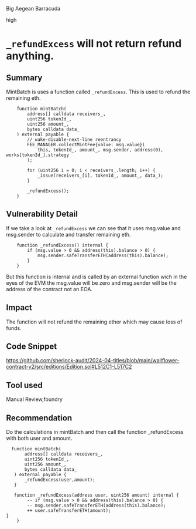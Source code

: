 Big Aegean Barracuda

high

# `_refundExcess` will not return refund anything.

## Summary
MintBatch is uses a function called `_refundExcess`. This is used to refund the remaining eth.
```solidity
    function mintBatch(
        address[] calldata receivers_,
        uint256 tokenId_,
        uint256 amount_,
        bytes calldata data_
    ) external payable {
        // wake-disable-next-line reentrancy
        FEE_MANAGER.collectMintFee{value: msg.value}(
            this, tokenId_, amount_, msg.sender, address(0), works[tokenId_].strategy
        );

        for (uint256 i = 0; i < receivers_.length; i++) {
            _issue(receivers_[i], tokenId_, amount_, data_);
        }

        _refundExcess();
    }
```

## Vulnerability Detail
If we take a look at `_refundExcess` we can see that it uses msg.value and msg.sender to calculate and transfer remaining eth.
```solidity
    function _refundExcess() internal {
        if (msg.value > 0 && address(this).balance > 0) {
            msg.sender.safeTransferETH(address(this).balance);
        }
    }
```
But this function is internal and is called by an external function wich in the eyes of the EVM the msg.value will be zero and msg.sender will be the address of the contract not an EOA.
## Impact
The function will not refund the remaining ether which may cause loss of funds.
## Code Snippet
https://github.com/sherlock-audit/2024-04-titles/blob/main/wallflower-contract-v2/src/editions/Edition.sol#L512C1-L517C2

## Tool used

Manual Review,foundry

## Recommendation
Do the calculations in mintBatch and then call the function _refundExcess with both user and amount.
 ```solidity
   function mintBatch(
        address[] calldata receivers_,
        uint256 tokenId_,
        uint256 amount_,
        bytes calldata data_
    ) external payable {
        _refundExcess(user,amount);
    }
```
```solidity
   function _refundExcess(address user, uint256 amount) internal {
        -- if (msg.value > 0 && address(this).balance > 0) {
        -- msg.sender.safeTransferETH(address(this).balance);
        ++ user.safeTransferETH(amount);
}
    }
```
